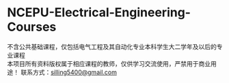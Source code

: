 # NCEPU-Electrical-Engineering-Courses
不含公共基础课程，仅包括电气工程及其自动化专业本科学生大二学年及以后的专业课程  
本项目所有资料版权属于相应课程的教师，仅供学习交流使用，严禁用于商业用途！
联系方式：silling5400@gmail.com
